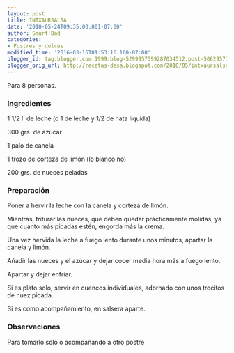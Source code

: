 ```yaml
---
layout: post
title: INTXAURSALSA
date: '2010-05-24T09:35:00.001-07:00'
author: Smurf Dad
categories:
- Postres y dulces
modified_time: '2016-03-16T01:53:16.160-07:00'
blogger_id: tag:blogger.com,1999:blog-5299957599287034512.post-5062957711557298811
blogger_orig_url: http://recetas-desa.blogspot.com/2010/05/intxaursalsa.html
---
```


Para 8 personas.

<h3>Ingredientes</h3>
1 1/2 l. de leche (o 1 de leche y 1/2 de nata líquida)

300 grs. de azúcar

1 palo de canela

1 trozo de corteza de limón (lo blanco no)

200 grs. de nueces peladas

<h3>Preparación</h3>
Poner a hervir la leche con la canela y corteza de limón.

Mientras, triturar las nueces, que deben quedar prácticamente molidas, ya que cuanto más picadas estén, engorda más la crema.

Una vez hervida la leche a fuego lento durante unos minutos, apartar la canela y limón.

Añadir las nueces y el azúcar y dejar cocer media hora más a fuego lento.

Apartar y dejar enfriar.

Si es plato solo, servir en cuencos individuales, adornado con unos trocitos de nuez picada.

Si es como acompañamiento, en salsera aparte.

<h3>Observaciones</h3>
Para tomarlo solo o acompañando a otro postre